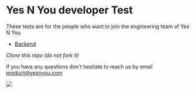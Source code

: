 # Yes N You developer Test #

These tests are for the people who want to join the engineering team of Yes N You

* [Backend](backend/README.md)

_Clone this repo (do not fork it)_

If you have any questions don't hesitate to reach us by email product@yesnyou.com

![](https://media1.tenor.com/images/6a8fa5eaa6dd683dfe0bdd8a34c87616/tenor.gif)
